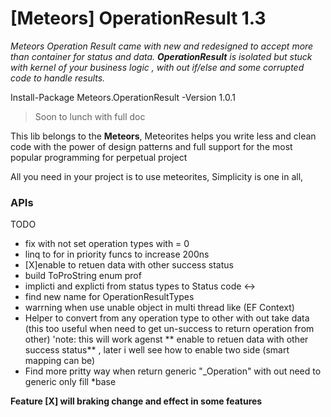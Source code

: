 # [Meteors] OperationResult 1.3

*Meteors Operation Result came with new and redesigned to accept more than container for status and data. **OperationResult** is isolated but stuck with kernel of your business logic , with out if/else and some corrupted code to handle results.*

Install-Package Meteors.OperationResult -Version 1.0.1

> Soon to lunch with full doc



This lib belongs to the **Meteors**,
Meteorites helps you write less and clean code with the power of design patterns and full support for the most popular programming for perpetual project

All you need in your project is to use meteorites,
Simplicity is one in all,



### APIs





TODO

- fix with not set operation types with = 0 
- linq to for in priority funcs to increase 200ns
- [X]enable to retuen data with other success status
- build ToProString enum prof
- implicti and explicti from status types to Status code <->
- find new name for OperationResultTypes
- warrning when use unable object in multi thread like (EF Context)
- Helper to convert from any operation type to other with out take data (this too useful when need to get un-success to return operation from other) 'note: this will work agenst ** enable to retuen data with other success status** , later i well see how to enable two side (smart mapping can be)
- Find more pritty way when return generic "_Operation" with out need to generic only fill *base

**Feature [X] will braking change and effect in some features**
